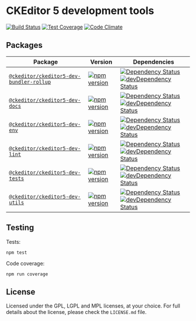 CKEditor 5 development tools
============================

[![Build Status](https://travis-ci.org/ckeditor/ckeditor5-dev.svg?branch=master)](https://travis-ci.org/ckeditor/ckeditor5-dev)
[![Test Coverage](https://codeclimate.com/github/ckeditor/ckeditor5-dev/badges/coverage.svg)](https://codeclimate.com/github/ckeditor/ckeditor5-dev/coverage)
[![Code Climate](https://codeclimate.com/github/ckeditor/ckeditor5-dev/badges/gpa.svg)](https://codeclimate.com/github/ckeditor/ckeditor5-dev)

## Packages

| Package | Version | Dependencies |
|---------|---------|--------------|
| [`@ckeditor/ckeditor5-dev-bundler-rollup`](/packages/ckeditor5-dev-bundler-rollup) | [![npm version](https://badge.fury.io/js/%40ckeditor%2Fckeditor5-dev-bundler-rollup.svg)](https://www.npmjs.com/package/@ckeditor/ckeditor5-dev-bundler-rollup) | [![Dependency Status](https://david-dm.org/ckeditor/ckeditor5-dev.svg?path=packages/ckeditor5-dev-bundler-rollup)](https://david-dm.org/ckeditor/ckeditor5-dev?path=packages/ckeditor5-dev-bundler-rollup) [![devDependency Status](https://david-dm.org/ckeditor/ckeditor5-dev.svg?path=packages/ckeditor5-dev-bundler-rollup&type=dev)](https://david-dm.org/ckeditor/ckeditor5-dev?path=packages/ckeditor5-dev-bundler-rollup&type=dev) |
| [`@ckeditor/ckeditor5-dev-docs`](/packages/ckeditor5-dev-docs) | [![npm version](https://badge.fury.io/js/%40ckeditor%2Fckeditor5-dev-docs.svg)](https://www.npmjs.com/package/@ckeditor/ckeditor5-dev-docs) | [![Dependency Status](https://david-dm.org/ckeditor/ckeditor5-dev.svg?path=packages/ckeditor5-dev-docs)](https://david-dm.org/ckeditor/ckeditor5-dev?path=packages/ckeditor5-dev-docs) [![devDependency Status](https://david-dm.org/ckeditor/ckeditor5-dev.svg?path=packages/ckeditor5-dev-docs&type=dev)](https://david-dm.org/ckeditor/ckeditor5-dev?path=packages/ckeditor5-dev-docs&type=dev) |
| [`@ckeditor/ckeditor5-dev-env`](/packages/ckeditor5-dev-env) | [![npm version](https://badge.fury.io/js/%40ckeditor%2Fckeditor5-dev-env.svg)](https://www.npmjs.com/package/@ckeditor/ckeditor5-dev-env) | [![Dependency Status](https://david-dm.org/ckeditor/ckeditor5-dev.svg?path=packages/ckeditor5-dev-env)](https://david-dm.org/ckeditor/ckeditor5-dev?path=packages/ckeditor5-dev-env) [![devDependency Status](https://david-dm.org/ckeditor/ckeditor5-dev.svg?path=packages/ckeditor5-dev-env&type=dev)](https://david-dm.org/ckeditor/ckeditor5-dev?path=packages/ckeditor5-dev-env&type=dev) |
| [`@ckeditor/ckeditor5-dev-lint`](/packages/ckeditor5-dev-lint) | [![npm version](https://badge.fury.io/js/%40ckeditor%2Fckeditor5-dev-lint.svg)](https://www.npmjs.com/package/@ckeditor/ckeditor5-dev-lint) | [![Dependency Status](https://david-dm.org/ckeditor/ckeditor5-dev.svg?path=packages/ckeditor5-dev-lint)](https://david-dm.org/ckeditor/ckeditor5-dev?path=packages/ckeditor5-dev-lint) [![devDependency Status](https://david-dm.org/ckeditor/ckeditor5-dev.svg?path=packages/ckeditor5-dev-lint&type=dev)](https://david-dm.org/ckeditor/ckeditor5-dev?path=packages/ckeditor5-dev-lint&type=dev) |
| [`@ckeditor/ckeditor5-dev-tests`](/packages/ckeditor5-dev-tests) | [![npm version](https://badge.fury.io/js/%40ckeditor%2Fckeditor5-dev-tests.svg)](https://www.npmjs.com/package/@ckeditor/ckeditor5-dev-tests) | [![Dependency Status](https://david-dm.org/ckeditor/ckeditor5-dev.svg?path=packages/ckeditor5-dev-tests)](https://david-dm.org/ckeditor/ckeditor5-dev?path=packages/ckeditor5-dev-tests) [![devDependency Status](https://david-dm.org/ckeditor/ckeditor5-dev.svg?path=packages/ckeditor5-dev-tests&type=dev)](https://david-dm.org/ckeditor/ckeditor5-dev?path=packages/ckeditor5-dev-tests&type=dev) |
| [`@ckeditor/ckeditor5-dev-utils`](/packages/ckeditor5-dev-utils) | [![npm version](https://badge.fury.io/js/%40ckeditor%2Fckeditor5-dev-utils.svg)](https://www.npmjs.com/package/@ckeditor/ckeditor5-dev-utils) | [![Dependency Status](https://david-dm.org/ckeditor/ckeditor5-dev.svg?path=packages/ckeditor5-dev-utils)](https://david-dm.org/ckeditor/ckeditor5-dev?path=packages/ckeditor5-dev-utils) [![devDependency Status](https://david-dm.org/ckeditor/ckeditor5-dev.svg?path=packages/ckeditor5-dev-utils&type=dev)](https://david-dm.org/ckeditor/ckeditor5-dev?path=packages/ckeditor5-dev-utils&type=dev) |

## Testing

Tests:

```
npm test
```

Code coverage:

```
npm run coverage
```

## License

Licensed under the GPL, LGPL and MPL licenses, at your choice. For full details about the license, please check the `LICENSE.md` file.
